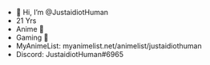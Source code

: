 - 👋 Hi, I’m @JustaidiotHuman
- 21 Yrs
- Anime 🖤
- Gaming 🖤
- MyAnimeList: myanimelist.net/animelist/justaidiothuman
- Discord: JustaidiotHuman#6965 

<!---
JustaidiotHuman/JustaidiotHuman is a ✨ special ✨ repository because its `README.md` (this file) appears on your GitHub profile.
You can click the Preview link to take a look at your changes.
--->
